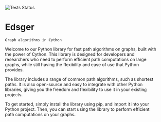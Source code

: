 
![Tests Status](https://github.com/aetperf/edsger/actions/workflows/tests.yml/badge.svg?branch=release)

# Edsger


    Graph algorithms in Cython


Welcome to our Python library for fast path algorithms on graphs, built with the power of Cython. This library is designed for developers and researchers who need to perform efficient path computations on large graphs, while still having the flexibility and ease of use that Python provides.

The library includes a range of common path algorithms, such as shortest paths. It is also open-source and easy to integrate with other Python libraries, giving you the freedom and flexibility to use it in your existing projects.

To get started, simply install the library using pip, and import it into your Python project. Then, you can start using the library to perform efficient path computations on your graphs.




